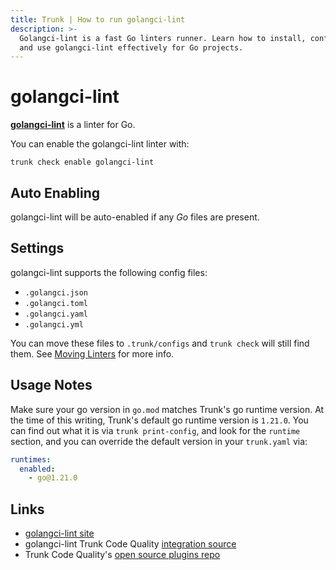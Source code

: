 ```yaml
---
title: Trunk | How to run golangci-lint
description: >-
  Golangci-lint is a fast Go linters runner. Learn how to install, configure,
  and use golangci-lint effectively for Go projects.
---
```


# golangci-lint

[**golangci-lint**](https://github.com/golangci/golangci-lint) is a linter for Go.

You can enable the golangci-lint linter with:

```shell
trunk check enable golangci-lint
```

## Auto Enabling

golangci-lint will be auto-enabled if any _Go_ files are present.

## Settings

golangci-lint supports the following config files:

* `.golangci.json`
* `.golangci.toml`
* `.golangci.yaml`
* `.golangci.yml`

You can move these files to `.trunk/configs` and `trunk check` will still find them. See [Moving Linters](../configure-linters.md#moving-linters) for more info.

## Usage Notes

Make sure your go version in `go.mod` matches Trunk's go runtime version. At the time of this writing, Trunk's default go runtime version is `1.21.0`. You can find out what it is via `trunk print-config`, and look for the `runtime` section, and you can override the default version in your `trunk.yaml` via:

```yaml
runtimes:
  enabled:
    - go@1.21.0
```

## Links

* [golangci-lint site](https://github.com/golangci/golangci-lint)
* golangci-lint Trunk Code Quality [integration source](https://github.com/trunk-io/plugins/tree/main/linters/golangci-lint)
* Trunk Code Quality's [open source plugins repo](https://github.com/trunk-io/plugins/tree/main)
